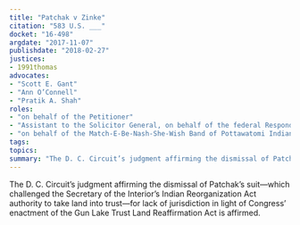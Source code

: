 ```yaml
---
title: "Patchak v Zinke"
citation: "583 U.S. ___"
docket: "16-498"
argdate: "2017-11-07"
publishdate: "2018-02-27"
justices:
- 1991thomas
advocates:
- "Scott E. Gant"
- "Ann O’Connell"
- "Pratik A. Shah"
roles:
- "on behalf of the Petitioner"
- "Assistant to the Solicitor General, on behalf of the federal Respondents"
- "on behalf of the Match-E-Be-Nash-She-Wish Band of Pottawatomi Indians Respondent"
tags:
topics:
summary: "The D. C. Circuit’s judgment affirming the dismissal of Patchak’s suit—which challenged the Secretary of the Interior’s Indian Reorganization Act authority to take land into trust—for lack of jurisdiction in light of Congress’ enactment of the Gun Lake Trust Land Reaffirmation Act is affirmed."
---
```

The D. C. Circuit’s judgment affirming the dismissal of Patchak’s suit—which challenged the Secretary of the Interior’s Indian Reorganization Act authority to take land into trust—for lack of jurisdiction in light of Congress’ enactment of the Gun Lake Trust Land Reaffirmation Act is affirmed.

